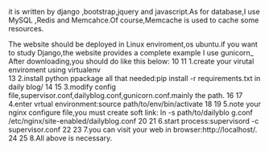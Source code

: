 it is written by django ,bootstrap,jquery and javascript.As for database,I use MySQL ,Redis and Memcahce.Of course,Memcache is used to cache some resources.

The website should be deployed in Linux enviroment,os ubuntu.if you want to study
Django,the website provides a complete example
I use gunicorn_                        
After downloading,you should do like this below:                          10 
11 1.create your virutal enviroment using virtualenv                           
13 2.install python ppackage all that needed:pip install -r requirements.txt in daily    blog/
14 
15 3.modify config file,supervisor.conf,dailyblog.conf,gunicorn.conf.mainly the path.
16 
17 4.enter vrtual environment:source path/to/env/bin/activate
18 
19 5.note your nginx configure file,you must create soft link: ln -s path/to/dailyblo    g.conf /etc/nginx/site-enabled/dailyblog.conf 
20 
21 6.start process:supervisord -c supervisor.conf
22 
23 7.you can visit your web in browser:http://localhost/.
24 
25 8.All above is necessary.

